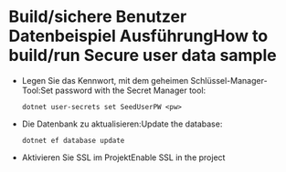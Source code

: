 # <a name="how-to-buildrun-secure-user-data-sample"></a><span data-ttu-id="93a3c-101">Build/sichere Benutzer Datenbeispiel Ausführung</span><span class="sxs-lookup"><span data-stu-id="93a3c-101">How to build/run Secure user data sample</span></span>

* <span data-ttu-id="93a3c-102">Legen Sie das Kennwort, mit dem geheimen Schlüssel-Manager-Tool:</span><span class="sxs-lookup"><span data-stu-id="93a3c-102">Set password with the Secret Manager tool:</span></span>

  `dotnet user-secrets set SeedUserPW <pw>`

* <span data-ttu-id="93a3c-103">Die Datenbank zu aktualisieren:</span><span class="sxs-lookup"><span data-stu-id="93a3c-103">Update the database:</span></span>

    `dotnet ef database update`

* <span data-ttu-id="93a3c-104">Aktivieren Sie SSL im Projekt</span><span class="sxs-lookup"><span data-stu-id="93a3c-104">Enable SSL in the project</span></span>